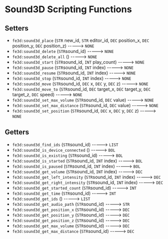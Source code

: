 # Sound3D Scripting Functions

## Setters

- `fe3d:sound3d_place` (`STR` new_id, `STR` editor_id, `DEC` position_x, `DEC` position_y, `DEC` position_z) -----> `NONE`
- `fe3d:sound3d_delete` (`STR`sound_id) -----> `NONE`
- `fe3d:sound3d_delete_all` () -----> `NONE`
- `fe3d:sound3d_start` (`STR`sound_id, `INT` play_count) -----> `NONE`
- `fe3d:sound3d_pause` (`STR`sound_id, `INT` index) -----> `NONE`
- `fe3d:sound3d_resume` (`STR`sound_id, `INT` index) -----> `NONE`
- `fe3d:sound3d_stop` (`STR`sound_id, `INT` index) -----> `NONE`
- `fe3d:sound3d_move` (`STR`sound_id, `DEC` x, `DEC` y, `DEC` z) -----> `NONE`
- `fe3d:sound3d_move_to` (`STR`sound_id, `DEC` target_x, `DEC` target_y, `DEC` target_z, `DEC` speed) -----> `NONE`
- `fe3d:sound3d_set_max_volume` (`STR`sound_id, `DEC` value) -----> `NONE`
- `fe3d:sound3d_set_max_distance` (`STR`sound_id, `DEC` value) -----> `NONE`
- `fe3d:sound3d_set_position` (`STR`sound_id, `DEC` x, `DEC` y, `DEC` z) -----> `NONE`

## Getters

- `fe3d:sound3d_find_ids` (`STR`sound_id) -----> `LIST`
- `fe3d:sound3d_is_device_connected` () -----> `BOL`
- `fe3d:sound3d_is_existing` (`STR`sound_id) -----> `BOL`
- `fe3d:sound3d_is_started` (`STR`sound_id, `INT` index) -----> `BOL`
- `fe3d:sound3d_is_paused` (`STR`sound_id, `INT` index) -----> `BOL`
- `fe3d:sound3d_get_volume` (`STR`sound_id, `INT` index) -----> `DEC`
- `fe3d:sound3d_get_left_intensity` (`STR`sound_id, `INT` index) -----> `DEC`
- `fe3d:sound3d_get_right_intensity` (`STR`sound_id, `INT` index) -----> `DEC`
- `fe3d:sound3d_get_started_count` (`STR`sound_id) -----> `INT`
- `fe3d:sound3d_get_time` (`STR`sound_id) -----> `INT`
- `fe3d:sound3d_get_ids` () -----> `LIST`
- `fe3d:sound3d_get_audio_path` (`STR`sound_id) -----> `STR`
- `fe3d:sound3d_get_position_x` (`STR`sound_id) -----> `DEC`
- `fe3d:sound3d_get_position_y` (`STR`sound_id) -----> `DEC`
- `fe3d:sound3d_get_position_z` (`STR`sound_id) -----> `DEC`
- `fe3d:sound3d_get_max_volume` (`STR`sound_id) -----> `DEC`
- `fe3d:sound3d_get_max_distance` (`STR`sound_id) -----> `DEC`
